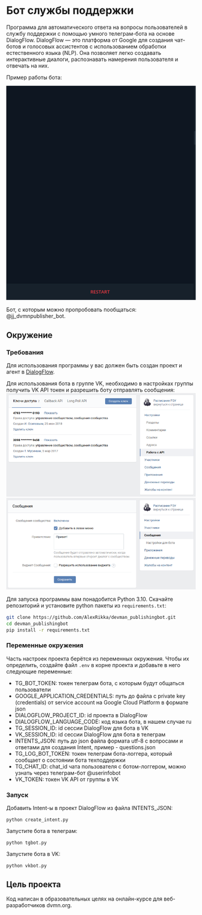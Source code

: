# Бот службы поддержки
Программа для автоматического ответа на вопросы пользователей в службу поддержки с помощью умного телеграм-бота на основе DialogFlow. DialogFlow — это платформа от Google для создания чат-ботов и голосовых ассистентов с использованием обработки естественного языка (NLP). Она позволяет легко создавать интерактивные диалоги, распознавать намерения пользователя и отвечать на них.

Пример работы бота:

![](assets/demo_tg_bot.gif)

Бот, с которым можно пропробовать пообщаться: @jj_dvmnpublisher_bot.


## Окружение

### Требования
Для использования программы у вас должен быть создан проект и агент в [DialogFlow](https://dialogflow.cloud.google.com/#/getStarted).

Для использования бота в группе VK, необходимо в настройках группы получить VK API токен и разрешить боту отправлять сообщения:
![](assets/vkapiexample.png)
![](assets/vkapiexample2.png)

Для запуска программы вам понадобится Python 3.10. Скачайте репозиторий и установите python пакеты из `requirements.txt`:
```bash
git clone https://github.com/AlexRikka/devman_publishingbot.git
cd devman_publishingbot
pip install -r requirements.txt
```

### Переменные окружения
Часть настроек проекта берётся из переменных окружения. Чтобы их определить, создайте файл `.env` в корне проекта и добавьте в него следующие переменные:
- TG_BOT_TOKEN: токен телеграм бота, с которым будут общаться пользователи
- GOOGLE_APPLICATION_CREDENTIALS: путь до файла с private key (credentials) от service account на Google Cloud Platform в формате json
- DIALOGFLOW_PROJECT_ID: id проекта в DialogFlow
- DIALOGFLOW_LANGUAGE_CODE: код языка бота, в нашем случае ru
- TG_SESSION_ID: id сессии DialogFlow для бота в VK
- VK_SESSION_ID: id сессии DialogFlow для бота в телеграм
- INTENTS_JSON: путь до json файла формата utf-8 с вопросами и ответами для создания Intent, пример - questions.json
- TG_LOG_BOT_TOKEN: токен телеграм бота-логгера, который сообщает о состоянии бота техподдержки
- TG_CHAT_ID: chat_id чата пользователя с ботом-логгером, можно узнать через телеграм-бот @userinfobot
- VK_TOKEN: токен VK API от группы в VK

### Запуск
Добавить Intent-ы в проект DialogFlow из файла INTENTS_JSON:
```
python create_intent.py
```

Запустите бота в телеграм:
```
python tgbot.py
```
Запустите бота в VK:
```
python vkbot.py
```

## Цель проекта
Код написан в образовательных целях на онлайн-курсе для веб-разработчиков dvmn.org.
